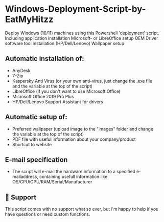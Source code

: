 # Windows-Deployment-Script-by-EatMyHitzz
Deploy Windows (10/11) machines using this Powershell 'deployment' script.
Including application installation
Microsoft- or LibreOffice setup 
OEM Driver software tool installation (HP/Dell/Lenovo)
Wallpaper setup

## Automatic installation of:
- AnyDesk
- 7-Zip
- Kaspersky Anti Virus (or your own anti-virus, just change the .exe file and the variable at the top of the script)
- LibreOffice (if you don't want to use Microsoft Office)
- Microsoft Office 2019 Pro Plus
- HP/Dell/Lenovo Support Assistant for drivers 


## Automatic setup of:
- Preferred  wallpaper (upload image to the "images" folder and change the variable at the top of the script)
- PDF file with useful information about your company/product
- Shortcut to website 

## E-mail specification
- The script will e-mail the hardware information to a specified e-mailaddress, containing usefull information like OS/CPU/GPU/RAM/Serial/Manufacturer

## 💬 Support
This script comes with no support what so ever, but i'm happy to help if you have questions or need custom functions.

